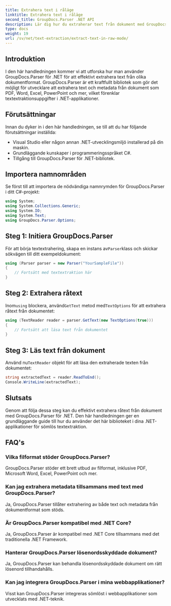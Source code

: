```yaml
---
title: Extrahera text i råläge
linktitle: Extrahera text i råläge
second_title: GroupDocs.Parser .NET API
description: Lär dig hur du extraherar text från dokument med GroupDocs.Parser för .NET. Enkel, effektiv och sömlös textextraktion i dina .NET-applikationer.
type: docs
weight: 19
url: /sv/net/text-extraction/extract-text-in-raw-mode/
---
```

## Introduktion
I den här handledningen kommer vi att utforska hur man använder GroupDocs.Parser för .NET för att effektivt extrahera text från olika dokumentformat. GroupDocs.Parser är ett kraftfullt bibliotek som gör det möjligt för utvecklare att extrahera text och metadata från dokument som PDF, Word, Excel, PowerPoint och mer, vilket förenklar textextraktionsuppgifter i .NET-applikationer.
## Förutsättningar
Innan du dyker in i den här handledningen, se till att du har följande förutsättningar inställda:
- Visual Studio eller någon annan .NET-utvecklingsmiljö installerad på din maskin.
- Grundläggande kunskaper i programmeringsspråket C#.
- Tillgång till GroupDocs.Parser för .NET-bibliotek.

## Importera namnområden
Se först till att importera de nödvändiga namnrymden för GroupDocs.Parser i ditt C#-projekt:
```csharp
using System;
using System.Collections.Generic;
using System.IO;
using System.Text;
using GroupDocs.Parser.Options;
```
## Steg 1: Initiera GroupDocs.Parser
 För att börja textextrahering, skapa en instans av`Parser`klass och skickar sökvägen till ditt exempeldokument:
```csharp
using (Parser parser = new Parser("YourSampleFile"))
{
    // Fortsätt med textextraktion här
}
```
## Steg 2: Extrahera råtext
 Inom`using` blockera, använd`GetText` metod med`TextOptions` för att extrahera råtext från dokumentet:
```csharp
using (TextReader reader = parser.GetText(new TextOptions(true)))
{
    // Fortsätt att läsa text från dokumentet
}
```
## Steg 3: Läs text från dokument
 Använd nu`TextReader` objekt för att läsa den extraherade texten från dokumentet:
```csharp
string extractedText = reader.ReadToEnd();
Console.WriteLine(extractedText);
```

## Slutsats
Genom att följa dessa steg kan du effektivt extrahera råtext från dokument med GroupDocs.Parser för .NET. Den här handledningen ger en grundläggande guide till hur du använder det här biblioteket i dina .NET-applikationer för sömlös textextraktion.

## FAQ's
### Vilka filformat stöder GroupDocs.Parser?
GroupDocs.Parser stöder ett brett utbud av filformat, inklusive PDF, Microsoft Word, Excel, PowerPoint och mer.
### Kan jag extrahera metadata tillsammans med text med GroupDocs.Parser?
Ja, GroupDocs.Parser tillåter extrahering av både text och metadata från dokumentformat som stöds.
### Är GroupDocs.Parser kompatibel med .NET Core?
Ja, GroupDocs.Parser är kompatibel med .NET Core tillsammans med det traditionella .NET Framework.
### Hanterar GroupDocs.Parser lösenordsskyddade dokument?
Ja, GroupDocs.Parser kan behandla lösenordsskyddade dokument om rätt lösenord tillhandahålls.
### Kan jag integrera GroupDocs.Parser i mina webbapplikationer?
Visst kan GroupDocs.Parser integreras sömlöst i webbapplikationer som utvecklats med .NET-teknik.